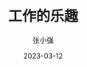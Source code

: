 ---
title: 工作的乐趣
date: 2023-03-12
author: 张小强
description: 工作的乐趣在于你可以拥有更好的职业前景。你可以通过自己的努力和聪明，获得更高的薪资和更好的职业发展机会。并且，你可以在工作中结交更多的朋友，建立更加广泛的人脉关系。总之，工作的乐趣在于你可以拥有更好的职业前景和更高的生活质量。
tags:
  - 工作的乐趣
image: https://picsum.photos/600/400
---